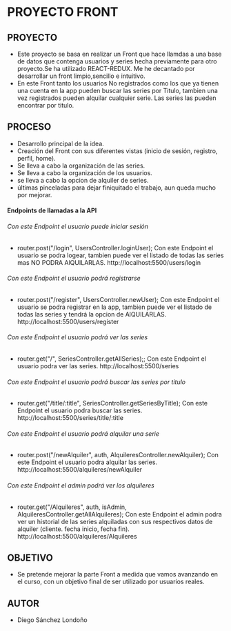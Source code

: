 
# PROYECTO FRONT #

## PROYECTO ##
- Este proyecto se basa en realizar un Front que hace llamdas a una base de datos que contenga usuarios y series hecha previamente para otro proyecto.Se ha utilizado REACT-REDUX. Me he decantado por desarrollar un front limpio,sencillo e intuitivo.
- En este Front tanto los usuarios No registrados como los que ya tienen una cuenta en la app pueden buscar las series por Titulo, tambien una vez registrados pueden alquilar cualquier serie. Las series las pueden encontrar por titulo.

## PROCESO ##
- Desarrollo principal de la idea.
- Creación del Front con sus diferentes vistas (inicio de sesión, registro, perfil, home).
- Se lleva a cabo la organización de las series.
- Se lleva a cabo la organización de los usuarios.
- se lleva a cabo la opcion de alquiler de series.
- últimas pinceladas para dejar finiquitado el trabajo, aun queda mucho por mejorar.

#### Endpoints de llamadas a la API ####

###### Con este Endpoint el usuario puede iniciar sesión ######
- router.post("/login", UsersController.loginUser); Con este Endpoint el usuario se podra logear, tambien puede ver el listado de todas las series mas NO PODRA AlQUILARLAS.
http://localhost:5500/users/login

###### Con este Endpoint el usuario podrá registrarse ######
- router.post("/register", UsersController.newUser);  Con este Endpoint el usuario se podra registrar en la app, tambien puede ver el listado de todas las series y tendrá la opcion de AlQUILARLAS.
http://localhost:5500/users/register

###### Con este Endpoint el usuario podrá ver las series ######
- router.get("/", SeriesController.getAllSeries);;  Con este Endpoint el usuario podra ver las series.
http://localhost:5500/series

###### Con este Endpoint el usuario podrá buscar las series por titulo ######
- router.get("/title/:title", SeriesController.getSeriesByTitle); Con este Endpoint el usuario podra buscar las series.
http://localhost:5500/series/title/:title

###### Con este Endpoint el usuario podrá alquilar una serie ######
- router.post("/newAlquiler", auth, AlquileresController.newAlquiler); Con este Endpoint el usuario podra alquilar las series.
http://localhost:5500/alquileres/newAlquiler

###### Con este Endpoint el admin podrá ver los alquileres ######
- router.get("/Alquileres", auth, isAdmin, AlquileresController.getAllAlquileres); Con este Endpoint el admin podra ver un historial de las series alquiladas con sus respectivos datos de alquiler (cliente. fecha inicio, fecha fin).
http://localhost:5500/alquileres/Alquileres


## OBJETIVO ##
- Se pretende mejorar la parte Front a medida que vamos avanzando en el curso, con un objetivo final de ser utilizado por usuarios reales.

## AUTOR ##
- Diego Sánchez Londoño 